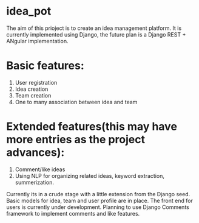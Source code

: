 # idea_pot

The aim of this prioject is to create an idea management platform. It is currently implemented using Django, the future plan is a Django REST + ANgular implementation.

# Basic features:
1. User registration
2. Idea creation
3. Team creation
4. One to many association between idea and team

# Extended features(this may have more entries as the project advances):
1. Comment/like ideas
2. Using NLP for organizing related ideas, keyword extraction, summerization.

Currently its in a crude stage with a little extension from the Django seed. Basic models for idea, team and user profile are in place. The front end for users is currently under development. Planning to use Django Comments framework to implement comments and like features.
